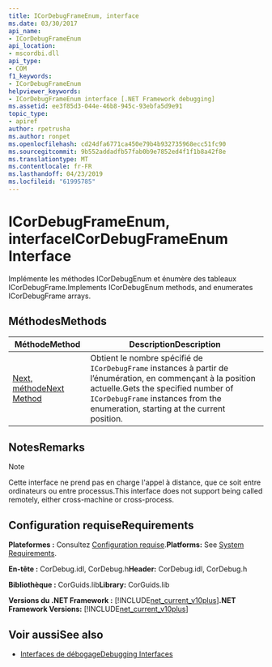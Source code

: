 ```yaml
---
title: ICorDebugFrameEnum, interface
ms.date: 03/30/2017
api_name:
- ICorDebugFrameEnum
api_location:
- mscordbi.dll
api_type:
- COM
f1_keywords:
- ICorDebugFrameEnum
helpviewer_keywords:
- ICorDebugFrameEnum interface [.NET Framework debugging]
ms.assetid: ee3f85d3-044e-46b8-945c-93ebfa5d9e91
topic_type:
- apiref
author: rpetrusha
ms.author: ronpet
ms.openlocfilehash: cd24dfa6771ca450e79b4b932735968ecc51fc90
ms.sourcegitcommit: 9b552addadfb57fab0b9e7852ed4f1f1b8a42f8e
ms.translationtype: MT
ms.contentlocale: fr-FR
ms.lasthandoff: 04/23/2019
ms.locfileid: "61995785"
---
```

# <a name="icordebugframeenum-interface"></a><span data-ttu-id="ed692-102">ICorDebugFrameEnum, interface</span><span class="sxs-lookup"><span data-stu-id="ed692-102">ICorDebugFrameEnum Interface</span></span>

<span data-ttu-id="ed692-103">Implémente les méthodes ICorDebugEnum et énumère des tableaux ICorDebugFrame.</span><span class="sxs-lookup"><span data-stu-id="ed692-103">Implements ICorDebugEnum methods, and enumerates ICorDebugFrame arrays.</span></span>  
  
## <a name="methods"></a><span data-ttu-id="ed692-104">Méthodes</span><span class="sxs-lookup"><span data-stu-id="ed692-104">Methods</span></span>  
  
|<span data-ttu-id="ed692-105">Méthode</span><span class="sxs-lookup"><span data-stu-id="ed692-105">Method</span></span>|<span data-ttu-id="ed692-106">Description</span><span class="sxs-lookup"><span data-stu-id="ed692-106">Description</span></span>|  
|------------|-----------------|  
|[<span data-ttu-id="ed692-107">Next, méthode</span><span class="sxs-lookup"><span data-stu-id="ed692-107">Next Method</span></span>](../../../../docs/framework/unmanaged-api/debugging/icordebugframeenum-next-method.md)|<span data-ttu-id="ed692-108">Obtient le nombre spécifié de `ICorDebugFrame` instances à partir de l’énumération, en commençant à la position actuelle.</span><span class="sxs-lookup"><span data-stu-id="ed692-108">Gets the specified number of `ICorDebugFrame` instances from the enumeration, starting at the current position.</span></span>|  
  
## <a name="remarks"></a><span data-ttu-id="ed692-109">Notes</span><span class="sxs-lookup"><span data-stu-id="ed692-109">Remarks</span></span>  
  
> [!NOTE]
>  <span data-ttu-id="ed692-110">Cette interface ne prend pas en charge l'appel à distance, que ce soit entre ordinateurs ou entre processus.</span><span class="sxs-lookup"><span data-stu-id="ed692-110">This interface does not support being called remotely, either cross-machine or cross-process.</span></span>  
  
## <a name="requirements"></a><span data-ttu-id="ed692-111">Configuration requise</span><span class="sxs-lookup"><span data-stu-id="ed692-111">Requirements</span></span>  
 <span data-ttu-id="ed692-112">**Plateformes :** Consultez [Configuration requise](../../../../docs/framework/get-started/system-requirements.md).</span><span class="sxs-lookup"><span data-stu-id="ed692-112">**Platforms:** See [System Requirements](../../../../docs/framework/get-started/system-requirements.md).</span></span>  
  
 <span data-ttu-id="ed692-113">**En-tête :** CorDebug.idl, CorDebug.h</span><span class="sxs-lookup"><span data-stu-id="ed692-113">**Header:** CorDebug.idl, CorDebug.h</span></span>  
  
 <span data-ttu-id="ed692-114">**Bibliothèque :** CorGuids.lib</span><span class="sxs-lookup"><span data-stu-id="ed692-114">**Library:** CorGuids.lib</span></span>  
  
 <span data-ttu-id="ed692-115">**Versions du .NET Framework :** [!INCLUDE[net_current_v10plus](../../../../includes/net-current-v10plus-md.md)]</span><span class="sxs-lookup"><span data-stu-id="ed692-115">**.NET Framework Versions:** [!INCLUDE[net_current_v10plus](../../../../includes/net-current-v10plus-md.md)]</span></span>  
  
## <a name="see-also"></a><span data-ttu-id="ed692-116">Voir aussi</span><span class="sxs-lookup"><span data-stu-id="ed692-116">See also</span></span>

- [<span data-ttu-id="ed692-117">Interfaces de débogage</span><span class="sxs-lookup"><span data-stu-id="ed692-117">Debugging Interfaces</span></span>](../../../../docs/framework/unmanaged-api/debugging/debugging-interfaces.md)
